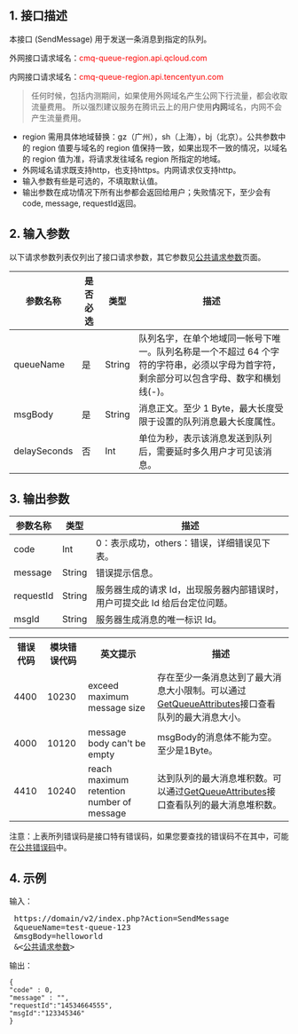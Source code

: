 ## 1. 接口描述

本接口 (SendMessage) 用于发送一条消息到指定的队列。

外网接口请求域名：<font style="color:red">cmq-queue-region.api.qcloud.com</font>

内网接口请求域名：<font style="color:red">cmq-queue-region.api.tencentyun.com</font>

> 任何时候，包括内测期间，如果使用外网域名产生公网下行流量，都会收取流量费用。 所以强烈建议服务在腾讯云上的用户使用**内网**域名，内网不会产生流量费用。

- region 需用具体地域替换：gz（广州），sh（上海），bj（北京）。公共参数中的 region 值要与域名的 region 值保持一致，如果出现不一致的情况，以域名的 region 值为准，将请求发往域名 region 所指定的地域。
- 外网域名请求既支持http，也支持https。内网请求仅支持http。
- 输入参数有些是可选的，不填取默认值。
- 输出参数在成功情况下所有出参都会返回给用户；失败情况下，至少会有code, message, requestId返回。


## 2. 输入参数

以下请求参数列表仅列出了接口请求参数，其它参数见[公共请求参数](https://www.qcloud.com/document/product/295/7279
)页面。

| 参数名称 | 是否必选  | 类型 | 描述 |
|---------|---------|---------|---------|
| queueName| 是| String| 队列名字，在单个地域同一帐号下唯一。队列名称是一个不超过 64 个字符的字符串，必须以字母为首字符，剩余部分可以包含字母、数字和横划线(-)。|
| msgBody| 是| String| 消息正文。至少 1 Byte，最大长度受限于设置的队列消息最大长度属性。|
|delaySeconds|否|Int|单位为秒，表示该消息发送到队列后，需要延时多久用户才可见该消息。|
## 3. 输出参数

| 参数名称 | 类型 | 描述 |
|---------|---------|---------|
| code | Int |0：表示成功，others：错误，详细错误见下表。|
| message | String | 错误提示信息。|
| requestId| String| 服务器生成的请求 Id，出现服务器内部错误时，用户可提交此 Id 给后台定位问题。|
| msgId| String| 服务器生成消息的唯一标识 Id。|


<table class="t">
<tbody><tr>
<th> <b>错误代码</b>
</th><th> <b>模块错误代码</b>
</th><th> <b>英文提示</b>
</th><th> <b>描述</b>
</th></tr>
<tr>
<td> 4400
</td><td> 10230
</td><td> exceed maximum message size
</td><td> 存在至少一条消息达到了最大消息大小限制。可以通过<a  href="https://www.qcloud.com/doc/api/431/5834">GetQueueAttributes</a>接口查看队列的最大消息大小。
</td></tr>
<tr>
<td> 4000
</td><td> 10120
</td><td> message body can't be empty
</td><td> msgBody的消息体不能为空。至少是1Byte。
</td></tr>
<tr>
<td> 4410
</td><td> 10240
</td><td> reach maximum retention number of message
</td><td> 达到队列的最大消息堆积数。可以通过<a  href="https://www.qcloud.com/doc/api/431/5834">GetQueueAttributes</a>接口查看队列的最大消息堆积数。
</td></tr>
</tbody></table>

注意：上表所列错误码是接口特有错误码，如果您要查找的错误码不在其中，可能在[公共错误码](https://www.qcloud.com/document/product/406/5903)中。

## 4. 示例

输入：

<pre>
 https://domain/v2/index.php?Action=SendMessage
 &queueName=test-queue-123
 &msgBody=helloworld
 &<<a href="https://www.qcloud.com/doc/api/229/6976">公共请求参数</a>>
</pre>

输出：

```
{
"code" : 0,
"message" : "",
"requestId":"14534664555",
"msgId":"123345346"
}
```






